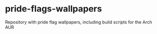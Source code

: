 # pride-flags-wallpapers

Repository with pride flag wallpapers, including build scripts for the Arch AUR